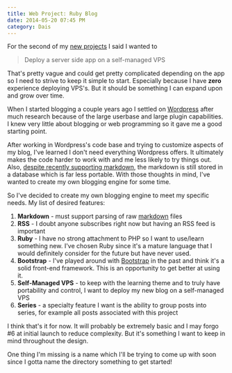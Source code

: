 ```yaml
---
title: Web Project: Ruby Blog
date: 2014-05-20 07:45 PM
category: Dais
---
```


For the second of my [new projects](/2014/05/07/starting-projects/) I said I wanted to

> Deploy a server side app on a self-managed VPS

That's pretty vague and could get pretty complicated depending on the app so I need to strive to keep it simple to start. Especially because I have **zero** experience deploying VPS's. But it should be something I can expand upon and grow over time.

When I started blogging a couple years ago I settled on [Wordpress](http://wordpress.org) after much research because of the large userbase and large plugin capabilities. I knew very little about blogging or web programming so it gave me a good starting point.

After working in Wordpress's code base and trying to customize aspects of my blog, I've learned I don't need everything Wordpress offers. It ultimately makes the code harder to work with and me less likely to try things out. Also, [despite recently supporting markdown](http://jetpack.me/2014/01/31/jetpack-2-8-introducing-markdown-and-improving-monitor/), the markdown is still stored in a database which is far less portable. With those thoughts in mind, I've wanted to create my own blogging engine for some time.

So I've decided to create my own blogging engine to meet my specific needs. My list of desired features:

1. **Markdown** - must support parsing of raw [markdown](http://daringfireball.net/projects/markdown/) files
2. **RSS** - I doubt anyone subscribes right now but having an RSS feed is important
3. **Ruby** - I have no strong attachment to PHP so I want to use/learn something new. I've chosen Ruby since it's a mature language that I would definitely consider for the future but have never used.
4. **Bootstrap** - I've played around with [Bootstrap](http://getbootstrap.com) in the past and think it's a solid front-end framework. This is an opportunity to get better at using it.
5. **Self-Managed VPS** - to keep with the learning theme and to truly have portability and control, I want to deploy my new blog on a self-managed VPS
6. **Series** - a specialty feature I want is the ability to group posts into series, for example all posts associated with this project

I think that's it for now. It will probably be extremely basic and I may forgo #6 at initial launch to reduce complexity. But it's something I want to keep in mind throughout the design.

One thing I'm missing is a name which I'll be trying to come up with soon since I gotta name the directory something to get started!